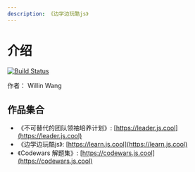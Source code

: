 ```yaml
---
description: 《边学边玩酷js》
---
```


# 介绍

[![Build Status](https://travis-ci.org/willin/learn.js.cool.svg?branch=master)](https://travis-ci.org/willin/learn.js.cool)

作者： Willin Wang

## 作品集合

* 《不可替代的团队领袖培养计划》: [https://leader.js.cool](https://leader.js.cool)
* 《边学边玩酷js》: [https://learn.js.cool](https://learn.js.cool)
* 《Codewars 解题集》: [https://codewars.js.cool](https://codewars.js.cool)

